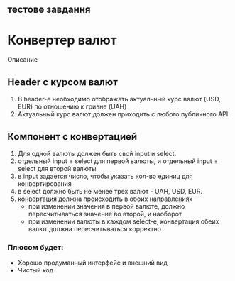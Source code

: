 ## тестове завдання

# Конвертер валют

Описание
## Header с курсом валют

1. В header-е необходимо отображать актуальный курс валют (USD, EUR) по отношению к гривне (UAH)
2. Актуальный курс валют должен приходить с любого публичного API
## Компонент с конвертацией

1. Для одной валюты должен быть свой input и select. 
2. отдельный input + select для первой валюты, и отдельный input + select для второй валюты
3. в input задается число, чтобы указать кол-во единиц для конвертирования
4. в select должно быть не менее трех валют - UAH, USD, EUR.
5. конвертация должна происходить в обоих направлениях 
    + при изменении значения в первой валюте, должно пересчитываться значение во второй, и наоборот
    + при изменении валюты в каждом select-е, конвертация обеих валют должна пересчитываться корректно

### Плюсом будет:
  + Хорошо продуманный интерфейс и внешний вид
  + Чистый код
